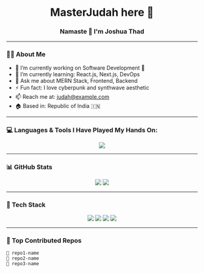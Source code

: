 <h1 align="center">MasterJudah here 👋</h1>
<h3 align="center">Namaste 🙏 I'm Joshua Thad</h3>

---

### 👨‍💻 About Me

- 🔭 I’m currently working on Software Development 🚀  
- 🌱 I’m currently learning: React.js, Next.js, DevOps  
- 💬 Ask me about MERN Stack, Frontend, Backend  
- ⚡ Fun fact: I love cyberpunk and synthwave aesthetic  
- 📫 Reach me at: [judah@example.com](mailto:judah@example.com)  
- 🏠 Based in: Republic of India 🇮🇳  

---

### 💻 Languages & Tools I Have Played My Hands On:

<p align="center">
  <img src="https://skillicons.dev/icons?i=js,ts,react,nodejs,express,mongodb,nextjs,html,css,tailwind,python,docker,git,github,linux,bash,vercel,figma,vscode" />
</p>

---

### 📊 GitHub Stats

<p align="center">
  <img src="https://github-readme-stats.vercel.app/api?username=masterjudah&show_icons=true&theme=tokyonight" />
  <img src="https://github-readme-streak-stats.herokuapp.com/?user=masterjudah&theme=tokyonight" />
</p>

---

### 🧰 Tech Stack

<p align="center">
  <img src="https://img.shields.io/badge/OS-Linux-blue?style=flat&logo=linux" />
  <img src="https://img.shields.io/badge/Editor-VSCode-blue?style=flat&logo=visual-studio-code" />
  <img src="https://img.shields.io/badge/Terminal-Bash-blue?style=flat&logo=gnubash" />
  <img src="https://img.shields.io/badge/Browser-Firefox-blue?style=flat&logo=firefox-browser" />
</p>

---

### 📌 Top Contributed Repos

```text
🔹 repo1-name  
🔹 repo2-name  
🔹 repo3-name  



